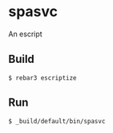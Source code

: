 spasvc
=====

An escript

Build
-----

    $ rebar3 escriptize

Run
---

    $ _build/default/bin/spasvc
